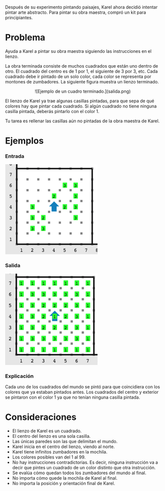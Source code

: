 Después de su experimento pintando paisajes, Karel ahora decidió intentar
pintar arte abstracto. Para pintar su obra maestra, compró un kit para
principiantes.

# Problema

Ayuda a Karel a pintar su obra maestra siguiendo las instrucciones en el lienzo.

La obra terminada consiste de muchos cuadrados que están uno dentro de otro. El cuadrado del centro es de 1 por 1, el siguiente de 3 por 3, etc. Cada cuadrado debe ir pintado de un solo color, cada color se representa por montones de zumbadores. La siguiente figura muestra un lienzo terminado.

<center>![Ejemplo de un cuadro terminado.](salida.png)</center>

El lienzo de Karel ya trae algunas casillas pintadas, para que sepa de qué colores hay que pintar cada cuadrado. Si algún cuadrado no tiene ninguna casilla pintada, deberás pintarlo con el color 1.

Tu tarea es rellenar las casillas aún no pintadas de la obra maestra de Karel.

# Ejemplos

### Entrada

![Entrada](entrada.png)

### Salida

![Salida](salida.png)

### Explicación

Cada uno de los cuadrados del mundo se pintó para que coincidiera con los colores que ya estaban pintados antes. Los cuadrados del centro y exterior se pintaron con el color 1 ya que no tenían ninguna casilla pintada.

# Consideraciones

* El lienzo de Karel es un cuadrado.
* El centro del lienzo es una sola casilla.
* Las únicas paredes son las que delimitan el mundo.
* Karel inicia en el centro del lienzo, viendo al norte.
* Karel tiene infinitos zumbadores en la mochila.
* Los colores posibles van del 1 al 99.
* No hay instrucciones contradictorias. Es decir, ninguna instrucción va a decir que pintes un cuadrado de un color distinto que otra instrucción.
* Se evalúa cómo quedan todos los zumbadores del mundo al final.
* No importa cómo quede la mochila de Karel al final.
* No importa la posición y orientación final de Karel.
